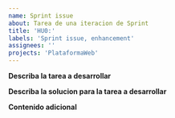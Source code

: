 ```yaml
---
name: Sprint issue
about: Tarea de una iteracion de Sprint
title: 'HU0:'
labels: 'Sprint issue, enhancement'
assignees: ''
projects: 'PlataformaWeb'
---
```


**Describa la tarea a desarrollar**
<!-- Si se necesita utilice listas para poder explicar cada una de las problematicas.--->

**Describa la solucion para la tarea a desarrollar**
<!-- Una descripcion clara y concisa de lo que quiere que pase. --->

**Contenido adicional**
<!-- Añada contenido adiccional que se necesite para entender mejor el problema. --->
